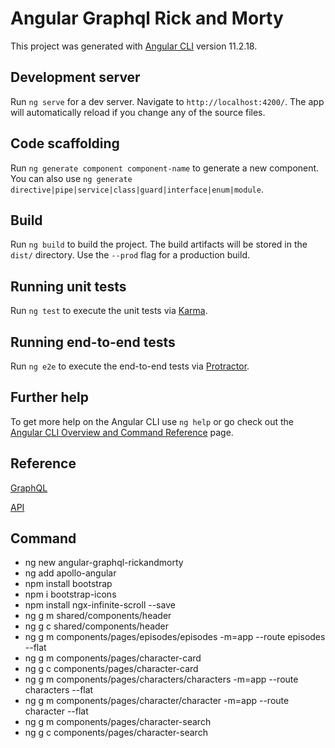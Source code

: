 # Angular Graphql Rick and Morty

This project was generated with [Angular CLI](https://github.com/angular/angular-cli) version 11.2.18.

## Development server

Run `ng serve` for a dev server. Navigate to `http://localhost:4200/`. The app will automatically reload if you change any of the source files.

## Code scaffolding

Run `ng generate component component-name` to generate a new component. You can also use `ng generate directive|pipe|service|class|guard|interface|enum|module`.

## Build

Run `ng build` to build the project. The build artifacts will be stored in the `dist/` directory. Use the `--prod` flag for a production build.

## Running unit tests

Run `ng test` to execute the unit tests via [Karma](https://karma-runner.github.io).

## Running end-to-end tests

Run `ng e2e` to execute the end-to-end tests via [Protractor](http://www.protractortest.org/).

## Further help

To get more help on the Angular CLI use `ng help` or go check out the [Angular CLI Overview and Command Reference](https://angular.io/cli) page.

## Reference
[GraphQL](https://graphql.org/learn/)

[API](https://rickandmortyapi.com/graphql)

## Command
- ng new angular-graphql-rickandmorty
- ng add apollo-angular
- npm install bootstrap
- npm i bootstrap-icons
- npm install ngx-infinite-scroll --save
- ng g m shared/components/header
- ng g c shared/components/header
- ng g m components/pages/episodes/episodes -m=app --route episodes --flat
- ng g m components/pages/character-card
- ng g c components/pages/character-card
- ng g m components/pages/characters/characters -m=app --route characters --flat
- ng g m components/pages/character/character -m=app --route character --flat
- ng g m components/pages/character-search
- ng g c components/pages/character-search
